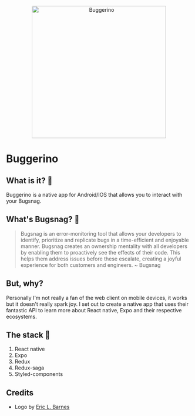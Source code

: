 <p align="center">
    <img width="365" height="359" src="https://raw.githubusercontent.com/ericlbarnes/Buggerino/master/assets/logos/bug-green.png" alt="Buggerino" />
</p>

# Buggerino

## What is it? 📱️

Buggerino is a native app for Android/IOS that allows you to interact with your Bugsnag.

## What's Bugsnag? 🐛️

> Bugsnag is an error-monitoring tool that allows your developers to identify, prioritize and replicate bugs in a time-efficient and enjoyable manner. Bugsnag creates an ownership mentality with all developers by enabling them to proactively see the effects of their code. This helps them address issues before these escalate, creating a joyful experience for both customers and engineers. ~ Bugsnag

## But, why?

Personally I'm not really a fan of the web client on mobile devices, it works but it doesn't really spark joy. I set out to create a native app that uses their fantastic API to learn more about React native, Expo and their respective ecosystems.

## The stack 💸️

1. React native
2. Expo
3. Redux
4. Redux-saga
5. Styled-components


## Credits
- Logo by [Eric L. Barnes](https://ericlbarnes.com)
